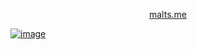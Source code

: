 <p align="center">
  <a align="center" href="https://malts.me">
    malts.me
  </a>
</p>

<a href="https://malts.me">

![image](https://user-images.githubusercontent.com/12611076/180616631-ae690bbb-ccae-4236-b300-dce16f6981dc.png)
</a>

